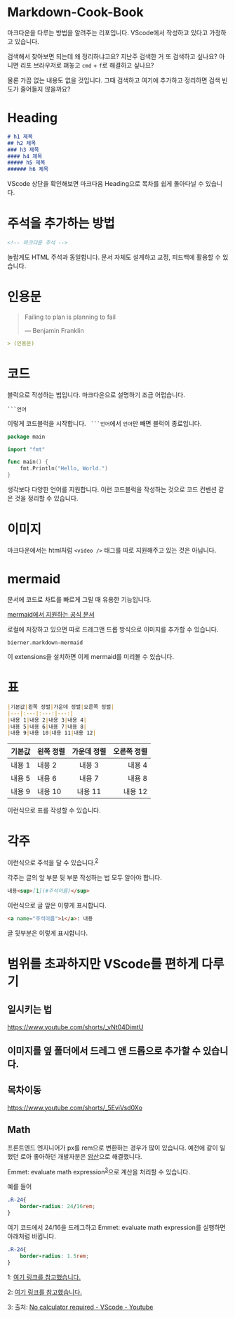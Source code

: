 # Markdown-Cook-Book

마크다운을 다루는 방법을 알려주는 리포입니다. VScode에서 작성하고 있다고 가정하고 있습니다.

검색해서 찾아보면 되는데 왜 정리하냐고요? 지난주 검색한 거 또 검색하고 싶나요? 아니면 리포 브라우저로 펴놓고 `cmd` + `f`로 해결하고 싶나요? 

물론 가끔 없는 내용도 없을 것입니다. 그때 검색하고 여기에 추가하고 정리하면 검색 빈도가 줄어들지 않을까요?

# Heading

```markdown
# h1 제목
## h2 제목
### h3 제목
#### h4 제목
##### h5 제목
###### h6 제목
```

VScode 상단을 확인해보면 마크다움 Heading으로 목차를 쉽게 돌아다닐 수 있습니다.

# 주석을 추가하는 방법

```md
<!-- 마크다운 주석 -->
```
놀랍게도 HTML 주석과 동일합니다. 문서 자체도 설계하고 교정, 피드백에 활용할 수 있습니다.

# 인용문

> Failing to plan is planning to fail
>
> — Benjamin Franklin

```md
> (인용문)
```

# 코드
블럭으로 작성하는 법입니다. 마크다운으로 설명하기 조금 어럽습니다.

```
```언어
```

이렇게 코드블럭을 시작합니다. ` ```언어`에서 `언어`만 빼면 블럭이 종료입니다.

```go
package main

import "fmt"

func main() {
    fmt.Println("Hello, World.")
}
```
생각보다 다양한 언어를 지원합니다. 이런 코드블럭을 작성하는 것으로 코드 컨벤션 같은 것을 정리할 수 있습니다.

# 이미지

마크다운에서는 html처럼 `<video />` 태그를 따로 지원해주고 있는 것은 아닙니다.

# mermaid

문서에 코드로 차트를 빠르게 그릴 때 유용한 기능입니다.

[mermaid에서 지원하는 공식 문서](https://mermaid-js.github.io/mermaid/#/)

로컬에 저장하고 있으면 따로 드레그앤 드롭 방식으로 이미지를 추가할 수 있습니다.



```
bierner.markdown-mermaid
```
이 extensions을 설치하면 이제 mermaid를 미리볼 수 있습니다.


# 표
```md
|기본값|왼쪽 정렬|가운데 정렬|오른쪽 정렬|
|---|:---|:---:|---:|
|내용 1|내용 2|내용 3|내용 4|
|내용 5|내용 6|내용 7|내용 8|
|내용 9|내용 10|내용 11|내용 12|
```

|기본값|왼쪽 정렬|가운데 정렬|오른쪽 정렬|
|---|:---|:---:|---:|
|내용 1|내용 2|내용 3|내용 4|
|내용 5|내용 6|내용 7|내용 8|
|내용 9|내용 10|내용 11|내용 12|

이런식으로 표를 작성할 수 있습니다.


# 각주

이런식으로 주석을 달 수 있습니다.<sup>[2](#footnote_2)</sup>




각주는 글의 앞 부분 뒷 부분 작성하는 법 모두 알아야 합니다.

```md
내용<sup>[1](#주석이름)</sup>
```
이런식으로 글 앞은 이렇게 표시합니다.

```md
<a name="주석이름">1</a>: 내용
```

글 뒷부분은 이렇게 표시합니다.


# 범위를 초과하지만 VScode를 편하게 다루기

## 일시키는 법
https://www.youtube.com/shorts/_vNt04DimtU

## 이미지를 옆 폴더에서 드레그 앤 드롭으로 추가할 수 있습니다.

## 목차이동

https://www.youtube.com/shorts/_5EviVsd0Xo

## Math

프론트엔드 엔지니어가 px를 rem으로 변환하는 경우가 많이 있습니다. 예전에 같이 일했던 로아 좋아하던 개발자분은 [암산](https://www.youtube.com/watch?v=8dE4mRlBP5M)으로 해결했니다.

Emmet: evaluate math expression<sup>[3](#footnote_3)</sup>으로 계산을 처리할 수 있습니다.

예를 들어
```CSS
.R-24{
    border-radius: 24/16rem;
}
```

여기 코드에서 24/16을 드레그하고 Emmet: evaluate math expression를 실행하면 아래처럼 바뀝니다.

```CSS
.R-24{
    border-radius: 1.5rem;
}
```


<!-- 글 뒷 부분에 -->



<a name="footnote_1">1</a>: [여기 링크를 참고했습니다.](https://lynmp.com/ko/article/title/markdown-table-om811c9dc5oi)

<a name="footnote_2">2</a>: [여기 링크를 참고했습니다.](https://lynmp.com/ko/article/nu86c16d8f09c9fbd8)

<a name="footnote_3">3</a>: 출처: [No calculator required - VScode - Youtube](https://www.youtube.com/shorts/dCsmH5BfpdQ)
